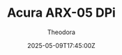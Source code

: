 ---
title: "Acura ARX-05 DPi"
meta_title: ""
description: "Acura ARX-05 DPi - ac_friends_acura_dpi by AC Friends for Assetto Corsa, ready to race!"
date: 2025-05-09T17:45:00Z
thumb: hrARO2g
mainimage: XW88vsI
cargallery: ["m2fDxv8", "5RDQi80"]
categories: ["Car"]
author: "Theodora"
tags: ["Acura", "DPi", "HPD", "Oreca", "2018", "Le Mans Prototype", "AC Friends", "USA"]
draft: false
link: https://modsfire.com/Jg00PolHDx6d4W0
zipsize: 78 MB
manu: Acura
brandname: Acura-racing
country: USA
chassisby: HPD
year: 2018
class: DPi
drivetrain: RWD
engine: AR35TT 3.5L V6
power: "485+ bhp"
torque: 499
mass: 1245
speed: "270+"
accel: "- seconds"
gb: 6-speed
creator: AC Friends
version: "1.16.3"
csp: "0.2.2"
carname: "Acura ARX-05 DPi"
folder: "ac_friends_acura_dpi"
livery: "Included"
r2r: 0
host: ModsFire
---